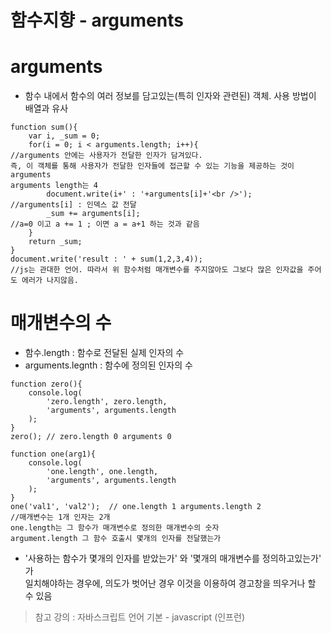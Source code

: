 함수지향 - arguments
=====================
# arguments
* 함수 내에서 함수의 여러 정보를 담고있는(특히 인자와 관련된) 객체. 사용 방법이 배열과 유사
```
function sum(){
    var i, _sum = 0;    
    for(i = 0; i < arguments.length; i++){
//arguments 안에는 사용자가 전달한 인자가 담겨있다.
즉, 이 객체를 통해 사용자가 전달한 인자들에 접근할 수 있는 기능을 제공하는 것이 arguments
arguments length는 4
        document.write(i+' : '+arguments[i]+'<br />');
//arguments[i] : 인덱스 값 전달
        _sum += arguments[i];
//a=0 이고 a += 1 ; 이면 a = a+1 하는 것과 같음
    }   
    return _sum;
}
document.write('result : ' + sum(1,2,3,4));
//js는 관대한 언어. 따라서 위 함수처럼 매개변수를 주지않아도 그보다 많은 인자값을 주어도 에러가 나지않음.
```

# 매개변수의 수

- 함수.length : 함수로 전달된 실제 인자의 수
- arguments.legnth : 함수에 정의된 인자의 수
```
function zero(){
    console.log(
        'zero.length', zero.length,
        'arguments', arguments.length
    );
}
zero(); // zero.length 0 arguments 0 

function one(arg1){
    console.log(
        'one.length', one.length,
        'arguments', arguments.length
    );
}
one('val1', 'val2');  // one.length 1 arguments.length 2 
//매개변수는 1개 인자는 2개 
one.length는 그 함수가 매개변수로 정의한 매개변수의 숫자
argument.length 그 함수 호출시 몇개의 인자를 전달했는가
```

- '사용하는 함수가 몇개의 인자를 받았는가' 와 '몇개의 매개변수를 정의하고있는가' 가   
일치해야하는 경우에, 의도가 벗어난 경우 이것을 이용하여 경고창을 띄우거나 할 수 있음

> 참고 강의 : 자바스크립트 언어 기본 - javascript (인프런)
